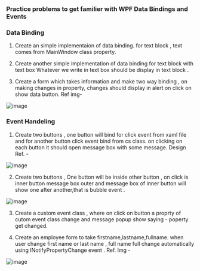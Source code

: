 ### Practice problems to get familier with WPF Data Bindings and Events

### Data Binding
1. Create an simple implementaion of data binding. for text block , text comes from MainWindow class property.

2. Create another simple implementation of data binding for text block with text box Whatever we write in text box should be display in text block .

3. Create a form which takes information and make two way binding , on making changes in property, changes should display in alert on click on show data button. Ref img-

 ![image](https://github.com/codewithheeren/.Net/assets/87074236/39bca77c-8391-471d-8e77-106f02bdfcb3) 

### Event Handeling
1. Create two buttons , one button will bind for click event from xaml file and for another button click event bind from cs class. 
on clicking on each button it should open message box with some message. Design Ref. -

![image](https://github.com/codewithheeren/.Net/assets/87074236/a86a1980-73f6-4653-88f2-3a88e65cc790)


2. Create two buttons , One button will be inside other button , on click is inner button message box outer and message box of inner button will show one after another,that is bubble event .

![image](https://github.com/codewithheeren/.Net/assets/87074236/8293c30b-ff5d-4f74-92d6-d3ec6c13b6fd)

   
3. Create a custom event class , where on click on button a proprty of cutom event class change and message popup show saying - poperty get changed.

4. Create an employee form to take firstname,lastname,fullname. when user change first name or last name , full name full change automatically using INotifyPropertyChange event . Ref. Img -

![image](https://github.com/codewithheeren/.Net/assets/87074236/30675eb8-2c8c-471a-b643-fb198a6c15ef)  


 
